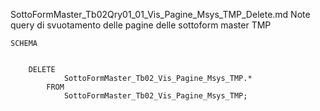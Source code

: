 SottoFormMaster_Tb02Qry01_01_Vis_Pagine_Msys_TMP_Delete.md
	Note
		query di svuotamento delle pagine delle sottoform master
		TMP

	SCHEMA


		DELETE 
				SottoFormMaster_Tb02_Vis_Pagine_Msys_TMP.*
			FROM 
				SottoFormMaster_Tb02_Vis_Pagine_Msys_TMP;

